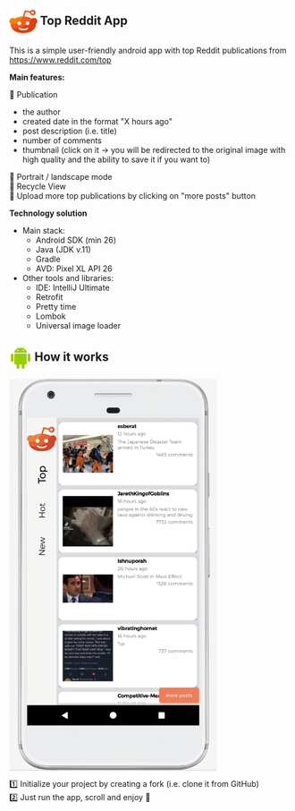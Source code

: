 <h2>  <img align="center" height="50" src="img/reddit.svg" width="50" alt=""/> Top Reddit  App </h2>

This is a simple user-friendly android app with top Reddit publications from https://www.reddit.com/top </br>

**Main features:** </br>

🔸 Publication </br>
 - the author </br>
 - created date in the format "X hours ago"</br>
 - post description (i.e. title) </br>
 - number of comments</br>
 - thumbnail (click on it -> you will be redirected to the original image with high quality and the ability to save it if you want to) </br>

🔸 Portrait / landscape mode </br>
🔸 Recycle View </br>
🔸 Upload more top publications by clicking on "more posts" button </br>

**Technology solution**
* Main stack:
    * Android SDK (min 26)
    * Java (JDK v.11)
    * Gradle
    * AVD: Pixel XL API 26 
* Other tools and libraries:
    * IDE: IntelliJ Ultimate
    * Retrofit
    * Pretty time 
    * Lombok
    * Universal image loader

<h2>  <img align="center" height="40" src="img/android.svg" width="40" alt=""/>  How it works </h2>

<img align="middle" height="700" src="img/test.png" width="371" alt=""/>

1️⃣ Initialize your project by creating a fork (i.e. clone it from GitHub)</br>
2️⃣ Just run the app, scroll and enjoy 🎉 </br>
